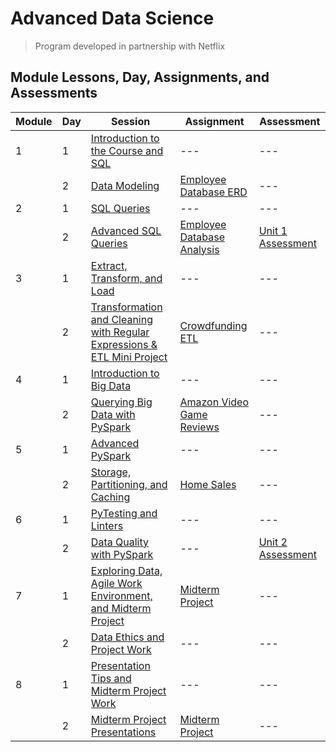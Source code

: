 # Advanced Data Science
> Program developed in partnership with Netflix


## Module Lessons, Day, Assignments, and Assessments

|  Module  | Day | Session | Assignment | Assessment |
|  ---  | --- | --- | --- | --- |
|   1  | 1 | [Introduction to the Course and SQL](01-Lesson-Plans/01-SQL_Databases_and_Data_Modeling/1/LessonPlan.md) | --- | --- |
|     | 2 | [Data Modeling](01-Lesson-Plans/01-SQL_Databases_and_Data_Modeling/2/LessonPlan.md) | [Employee Database ERD](02-Assignments/01-Employee_Database_ERD/) | --- |
|   2  | 1 | [SQL Queries](01-Lesson-Plans/02-Querying_with_SQL/1/LessonPlan.md) | --- | --- |
|     | 2 | [Advanced SQL Queries](01-Lesson-Plans/02-Querying_with_SQL/2/LessonPlan.md) | [Employee Database Analysis](02-Assignments/02-Employee_Database_Analysis/) | [Unit 1 Assessment](03-Assessments/Unit_1_Assessment/) |
|   3  | 1 | [Extract, Transform, and Load](01-Lesson-Plans/03-ETL/1/LessonPan.md) | --- | --- |
|      | 2 | [Transformation and Cleaning with Regular Expressions & ETL Mini Project](01-Lesson-Plans/03-ETL/2/LessonPlan.md) | [Crowdfunding ETL](02-Assignments/03-Crowdfunding_ETL/) | --- |
|   4  | 1 | [Introduction to Big Data](01-Lesson-Plans/04-Big-Data/1/LessonPlan.md) | --- | --- |
|      | 2 | [Querying Big Data with PySpark](01-Lesson-Plans/04-Big-Data/2/LessonPlan.md) | [Amazon Video Game Reviews](02-Assignments/04-Big_Data/) | --- |
|   5  | 1 | [Advanced PySpark](01-Lesson-Plans/05-Optimizing_PySpark-1/1/LessonPlan.md) | --- | --- |
|      | 2 | [Storage, Partitioning, and Caching](01-Lesson-Plans/05-Optimizing_PySpark-1/2/LessonPlan.md) | [Home Sales](02-Assignments/05-Optimizing_PySpark-1/) | --- |
|   6  | 1 | [PyTesting and Linters](01-Lesson-Plans/06-Optimizing_PySpark-2/1/LessonPlan.md) | --- | --- |
|     | 2 | [Data Quality with PySpark](01-Lesson-Plans/06-Optimizing_PySpark-2/2/LessonPlan.md) | --- | [Unit 2 Assessment](03-Assessments/Unit_2_Assessment/) |
|  7  | 1 | [Exploring Data, Agile Work Environment, and Midterm Project](01-Lesson-Plans/07-Midterm_Project-1/1/LessonPlan.md) | [Midterm Project](02-Assignments/07-Midterm_Project/) | --- |
|     | 2 | [Data Ethics and Project Work](01-Lesson-Plans/07-Midterm_Project-1/2/LessonPlan.md) | --- | --- |
|  8  | 1 | [Presentation Tips and Midterm Project Work](01-Lesson-Plans/08-Midterm_Project-2/1/LessonPlan.md) | --- | --- |
|     | 2 | [Midterm Project Presentations](01-Lesson-Plans/08-Midterm_Project-2/2/LessonPlan.md) | [Midterm Project](02-Assignments/07-Midterm_Project/) | --- |
